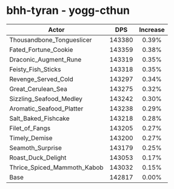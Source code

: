 # bhh-tyran - yogg-cthun
| Actor | DPS | Increase |
|---|:---:|:---:|
|Thousandbone_Tongueslicer|143380|0.39%|
|Fated_Fortune_Cookie|143359|0.38%|
|Draconic_Augment_Rune|143319|0.35%|
|Feisty_Fish_Sticks|143318|0.35%|
|Revenge_Served_Cold|143297|0.34%|
|Great_Cerulean_Sea|143275|0.32%|
|Sizzling_Seafood_Medley|143242|0.30%|
|Aromatic_Seafood_Platter|143238|0.29%|
|Salt_Baked_Fishcake|143218|0.28%|
|Filet_of_Fangs|143205|0.27%|
|Timely_Demise|143200|0.27%|
|Seamoth_Surprise|143179|0.25%|
|Roast_Duck_Delight|143053|0.17%|
|Thrice_Spiced_Mammoth_Kabob|143032|0.15%|
|Base|142817|0.00%|
